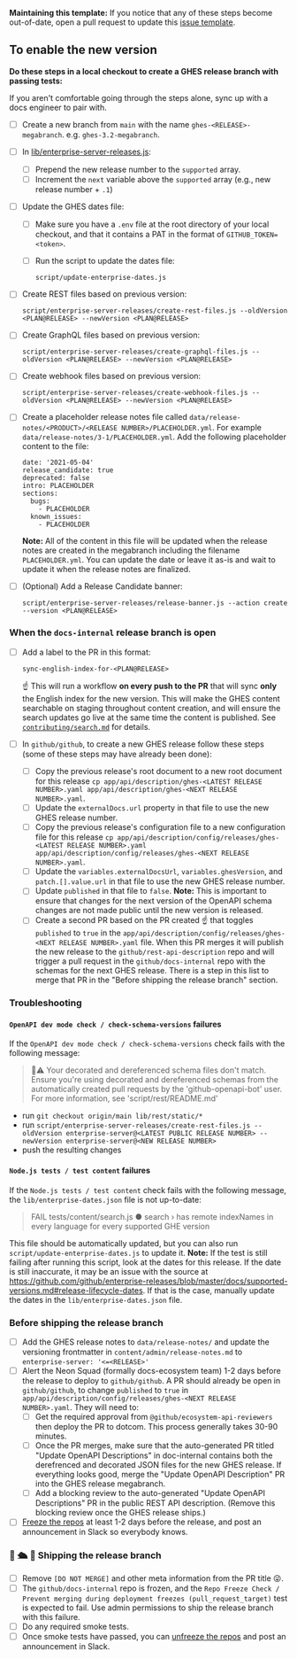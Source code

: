 **Maintaining this template:** If you notice that any of these steps become out-of-date, open a pull request to update this [issue template](https://github.com/github/docs-internal/blob/main/.github/actions-scripts/enterprise-server-issue-templates/release-issue.md).

## To enable the new version

**Do these steps in a local checkout to create a GHES release branch with passing tests:**

If you aren't comfortable going through the steps alone, sync up with a docs engineer to pair with.

- [ ] Create a new branch from `main` with the name `ghes-<RELEASE>-megabranch`. e.g. `ghes-3.2-megabranch`.
- [ ] In [lib/enterprise-server-releases.js](https://github.com/github/docs-internal/blob/main/lib/enterprise-server-releases.js):
  - [ ] Prepend the new release number to the `supported` array.
  - [ ] Increment the `next` variable above the `supported` array (e.g., new release number + `.1`)
- [ ] Update the GHES dates file:
  - [ ] Make sure you have a `.env` file at the root directory of your local checkout, and that it contains a PAT in the format of `GITHUB_TOKEN=<token>`.
  - [ ] Run the script to update the dates file:

    ```
    script/update-enterprise-dates.js
    ```
- [ ] Create REST files based on previous version:

  ```
  script/enterprise-server-releases/create-rest-files.js --oldVersion <PLAN@RELEASE> --newVersion <PLAN@RELEASE>
  ```
- [ ] Create GraphQL files based on previous version:

  ```
  script/enterprise-server-releases/create-graphql-files.js --oldVersion <PLAN@RELEASE> --newVersion <PLAN@RELEASE>
  ```
- [ ] Create webhook files based on previous version:

  ```
  script/enterprise-server-releases/create-webhook-files.js --oldVersion <PLAN@RELEASE> --newVersion <PLAN@RELEASE>
  ```
- [ ] Create a placeholder release notes file called `data/release-notes/<PRODUCT>/<RELEASE NUMBER>/PLACEHOLDER.yml`. For example `data/release-notes/3-1/PLACEHOLDER.yml`. Add the following placeholder content to the file:

  ```
  date: '2021-05-04'
  release_candidate: true
  deprecated: false
  intro: PLACEHOLDER
  sections:
    bugs:
      - PLACEHOLDER
    known_issues:
      - PLACEHOLDER
  ```

  **Note:** All of the content in this file will be updated when the release notes are created in the megabranch including the filename `PLACEHOLDER.yml`. You can update the date or leave it as-is and wait to update it when the release notes are finalized.

- [ ] (Optional) Add a Release Candidate banner:

  ```
  script/enterprise-server-releases/release-banner.js --action create --version <PLAN@RELEASE>
  ```

### When the `docs-internal` release branch is open

- [ ] Add a label to the PR in this format:

  ```
  sync-english-index-for-<PLAN@RELEASE>
  ```

  ☝️ This will run a workflow **on every push to the PR** that will sync **only** the English index for the new version. This will make the GHES content searchable on staging throughout content creation, and will ensure the search updates go live at the same time the content is published. See [`contributing/search.md`](https://github.com/github/docs-internal/blob/main/contributing/search.md) for details.

- [ ] In `github/github`, to create a new GHES release follow these steps (some of these steps may have already been done):
  - [ ] Copy the previous release's root document to a new root document for this release `cp app/api/description/ghes-<LATEST RELEASE NUMBER>.yaml app/api/description/ghes-<NEXT RELEASE NUMBER>.yaml`.
  - [ ] Update the `externalDocs.url` property in that file to use the new GHES release number.
  - [ ] Copy the previous release's configuration file to a new configuration file for this release `cp app/api/description/config/releases/ghes-<LATEST RELEASE NUMBER>.yaml app/api/description/config/releases/ghes-<NEXT RELEASE NUMBER>.yaml`.
  - [ ] Update the `variables.externalDocsUrl`, `variables.ghesVersion`, and `patch.[].value.url` in that file to use the new GHES release number.
  - [ ] Update `published` in that file to `false`. **Note:** This is important to ensure that changes for the next version of the OpenAPI schema changes are not made public until the new version is released.
  - [ ] Create a second PR based on the PR created ☝️ that toggles `published` to `true` in the `app/api/description/config/releases/ghes-<NEXT RELEASE NUMBER>.yaml` file. When this PR merges it will publish the new release to the `github/rest-api-description` repo and will trigger a pull request in the `github/docs-internal` repo with the schemas for the next GHES release. There is a step in this list to merge that PR in the "Before shipping the release branch" section.

### Troubleshooting

#### `OpenAPI dev mode check / check-schema-versions` failures

If the `OpenAPI dev mode check / check-schema-versions` check fails with the following message:

>  :construction::warning: Your decorated and dereferenced schema files don't match. Ensure you're using decorated and dereferenced schemas from the automatically created pull requests by the 'github-openapi-bot' user. For more information, see 'script/rest/README.md'

- run `git checkout origin/main lib/rest/static/*`
- run `script/enterprise-server-releases/create-rest-files.js --oldVersion enterprise-server@<LATEST PUBLIC RELEASE NUMBER> --newVersion enterprise-server@<NEW RELEASE NUMBER>`
- push the resulting changes

#### `Node.js tests / test content` failures

If the `Node.js tests / test content` check fails with the following message, the `lib/enterprise-dates.json` file is not up-to-date:

> FAIL tests/content/search.js ● search › has remote indexNames in every language for every supported GHE version

This file should be automatically updated, but you can also run `script/update-enterprise-dates.js` to update it. **Note:** If the test is still failing after running this script, look at the dates for this release. If the date is still inaccurate, it may be an issue with the source at https://github.com/github/enterprise-releases/blob/master/docs/supported-versions.md#release-lifecycle-dates. If that is the case, manually update the dates in the `lib/enterprise-dates.json` file.

### Before shipping the release branch

- [ ] Add the GHES release notes to `data/release-notes/` and update the versioning frontmatter in `content/admin/release-notes.md` to `enterprise-server: '<=<RELEASE>'`
- [ ] Alert the Neon Squad (formally docs-ecosystem team)  1-2 days before the release to deploy to `github/github`. A PR should already be open in `github/github`, to change `published` to `true` in  `app/api/description/config/releases/ghes-<NEXT RELEASE NUMBER>.yaml`. They will need to:
  - [ ] Get the required approval from `@github/ecosystem-api-reviewers` then deploy the PR to dotcom. This process generally takes 30-90 minutes.
  - [ ] Once the PR merges, make sure that the auto-generated PR titled "Update OpenAPI Descriptions" in doc-internal contains both the derefrenced and decorated JSON files for the new GHES release. If everything looks good, merge the "Update OpenAPI Description" PR into the GHES release megabranch.
  - [ ] Add a blocking review to the auto-generated "Update OpenAPI Descriptions" PR in the public REST API description. (Remove this blocking review once the GHES release ships.)
- [ ] [Freeze the repos](https://github.com/github/docs-content/blob/main/docs-content-docs/docs-content-workflows/freezing.md) at least 1-2 days before the release, and post an announcement in Slack so everybody knows.

### 🚢 🛳️ 🚢 Shipping the release branch

- [ ] Remove `[DO NOT MERGE]` and other meta information from the PR title 😜.
- [ ] The `github/docs-internal` repo is frozen, and the `Repo Freeze Check / Prevent merging during deployment freezes (pull_request_target)` test is expected to fail. Use admin permissions to ship the release branch with this failure.
- [ ] Do any required smoke tests.
- [ ] Once smoke tests have passed, you can [unfreeze the repos](https://github.com/github/docs-content/blob/main/docs-content-docs/docs-content-workflows/freezing.md) and post an announcement in Slack.
